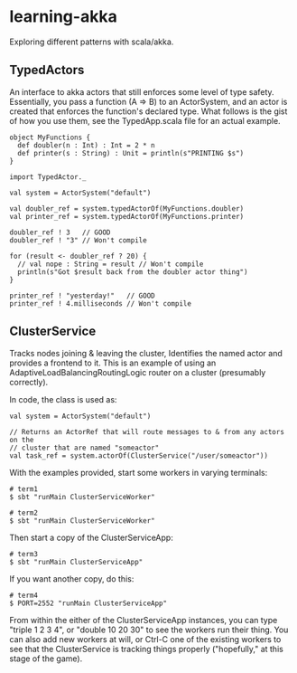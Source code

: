 # learning-akka

Exploring different patterns with scala/akka.

## TypedActors

An interface to akka actors that still enforces some level of type safety.
Essentially, you pass a function (A => B) to an ActorSystem, and an actor is
created that enforces the function's declared type.  What follows is the gist of
how you use them, see the TypedApp.scala file for an actual example.

    object MyFunctions {
      def doubler(n : Int) : Int = 2 * n
      def printer(s : String) : Unit = println(s"PRINTING $s")
    }

    import TypedActor._

    val system = ActorSystem("default")

    val doubler_ref = system.typedActorOf(MyFunctions.doubler)
    val printer_ref = system.typedActorOf(MyFunctions.printer)

    doubler_ref ! 3   // GOOD
    doubler_ref ! "3" // Won't compile

    for (result <- doubler_ref ? 20) {
      // val nope : String = result // Won't compile
      println(s"Got $result back from the doubler actor thing")
    }   

    printer_ref ! "yesterday!"   // GOOD
    printer_ref ! 4.milliseconds // Won't compile

## ClusterService

Tracks nodes joining & leaving the cluster, Identifies the named actor and
provides a frontend to it.  This is an example of using an
AdaptiveLoadBalancingRoutingLogic router on a cluster (presumably correctly).

In code, the class is used as:

    val system = ActorSystem("default")

    // Returns an ActorRef that will route messages to & from any actors on the
    // cluster that are named "someactor"
    val task_ref = system.actorOf(ClusterService("/user/someactor"))
    
With the examples provided, start some workers in varying terminals:

    # term1
    $ sbt "runMain ClusterServiceWorker"

    # term2
    $ sbt "runMain ClusterServiceWorker"

Then start a copy of the ClusterServiceApp:

    # term3
    $ sbt "runMain ClusterServiceApp"

If you want another copy, do this:

    # term4
    $ PORT=2552 "runMain ClusterServiceApp"

From within the either of the ClusterServiceApp instances, you can type "triple
1 2 3 4", or "double 10 20 30" to see the workers run their thing.  You can also
add new workers at will, or Ctrl-C one of the existing workers to see that the
ClusterService is tracking things properly ("hopefully," at this stage of the
game).